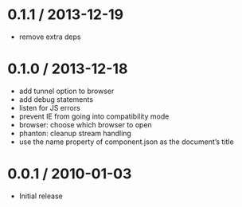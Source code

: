 
0.1.1 / 2013-12-19
==================

 * remove extra deps

0.1.0 / 2013-12-18
==================

 * add tunnel option to browser
 * add debug statements
 * listen for JS errors
 * prevent IE from going into compatibility mode
 * browser: choose which browser to open
 * phanton: cleanup stream handling
 * use the name property of component.json as the document’s title

0.0.1 / 2010-01-03
==================

  * Initial release
